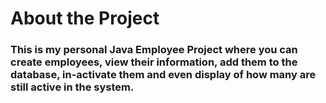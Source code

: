 # About the Project

### This is my personal Java Employee Project where you can create employees, view their information, add them to the database, in-activate them and even display of how many are still active in the system.



